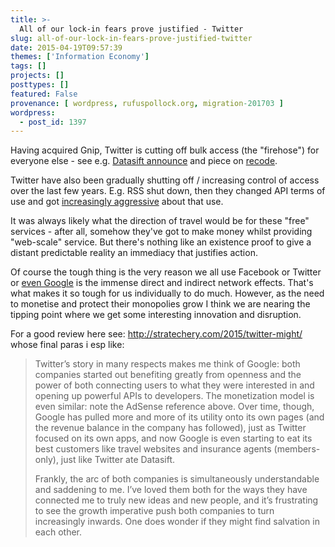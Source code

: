 ```yaml
---
title: >-
  All of our lock-in fears prove justified - Twitter
slug: all-of-our-lock-in-fears-prove-justified-twitter
date: 2015-04-19T09:57:39
themes: ['Information Economy']
tags: []
projects: []
posttypes: []
featured: False
provenance: [ wordpress, rufuspollock.org, migration-201703 ]
wordpress:
  - post_id: 1397
---
```


Having acquired Gnip, Twitter is cutting off bulk access (the "firehose") for everyone else - see e.g. [Datasift announce](https://twitter.com/DataSift/status/586704394072145920) and piece on [recode](http://recode.net/2015/04/11/twitter-cutting-ties-with-all-data-resellers-including-datasift/).

Twitter have also been gradually shutting off / increasing control of access over the last few years. E.g. RSS shut down, then they changed API terms of use and got [increasingly aggressive](http://www.buzzfeed.com/mathonan/twitter-chokes-off-meerkats-access-to-its-social-graph#.vjRyO15Ax) about that use.

It was always likely what the direction of travel would be for these "free" services - after all, somehow they've got to make money whilst providing "web-scale" service. But there's nothing like an existence proof to give a distant predictable reality an immediacy that justifies action.

Of course the tough thing is the very reason we all use Facebook or Twitter or [even Google](http://rufuspollock.org/2010/12/15/is-google-the-next-microsoft-competition-welfare-and-regulation-in-online-search-published/) is the immense direct and indirect network effects. That's what makes it so tough for us individually to do much. However, as the need to monetise and protect their monopolies grow I think we are nearing the tipping point where we get some interesting innovation and disruption.

For a good review here see: http://stratechery.com/2015/twitter-might/ whose final paras i esp like:

> Twitter’s story in many respects makes me think of Google: both companies started out benefiting greatly from openness and the power of both connecting users to what they were interested in and opening up powerful APIs to developers. The monetization model is even similar: note the AdSense reference above. Over time, though, Google has pulled more and more of its utility onto its own pages (and the revenue balance in the company has followed), just as Twitter focused on its own apps, and now Google is even starting to eat its best customers like travel websites and insurance agents (members-only), just like Twitter ate Datasift.
> 
> Frankly, the arc of both companies is simultaneously understandable and saddening to me. I’ve loved them both for the ways they have connected me to truly new ideas and new people, and it’s frustrating to see the growth imperative push both companies to turn increasingly inwards. One does wonder if they might find salvation in each other.



